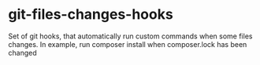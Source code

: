 # git-files-changes-hooks
Set of git hooks, that automatically run custom commands when some files changes. In example, run composer install when composer.lock has been changed

